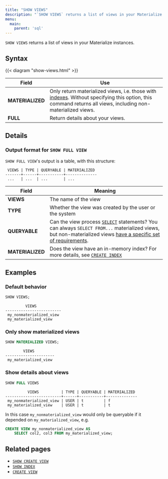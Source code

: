 ```yaml
---
title: "SHOW VIEWS"
description: "`SHOW VIEWS` returns a list of views in your Materialize instances."
menu:
  main:
    parent: 'sql'
---
```


`SHOW VIEWS` returns a list of views in your Materialize instances.

## Syntax

{{< diagram "show-views.html" >}}

Field | Use
------|-----
**MATERIALIZED** | Only return materialized views, i.e. those with [indexes](../create-index). Without specifying this option, this command returns all views, including non-materialized views.
**FULL** | Return details about your views.

## Details

### Output format for `SHOW FULL VIEW`

`SHOW FULL VIEW`'s output is a table, with this structure:

```nofmt
 VIEWS | TYPE | QUERYABLE | MATERIALIZED
-------+------+-----------+--------------
 ...   | ...  | ...       | ...
```

Field | Meaning
------|--------
**VIEWS** | The name of the view
**TYPE** | Whether the view was created by the user or the system
**QUERYABLE** | Can the view process [`SELECT`](../select) statements? You can always `SELECT FROM...` materialized views, but non-materialized views [have a specific set of requirements](../create-view/#selecting-from-non-materialized-views).
**MATERIALIZED** | Does the view have an in-memory index? For more details, see [`CREATE INDEX`](../create-index)

## Examples

### Default behavior

```sql
SHOW VIEWS;
```
```nofmt
         VIEWS
-------------------------
 my_nonmaterialized_view
 my_materialized_view
```

### Only show materialized views

```sql
SHOW MATERIALIZED VIEWS;
```
```nofmt
        VIEWS
----------------------
 my_materialized_view
```

### Show details about views

```sql
SHOW FULL VIEWS
```
```nofmt
          VIEWS          | TYPE | QUERYABLE | MATERIALIZED
-------------------------+------+-----------+--------------
 my_nonmaterialized_view | USER | t         | f
 my_materialized_view    | USER | t         | t
```

In this case `my_nonmaterialized_view` would only be queryable if it depended on `my_materialized_view`, e.g.

```sql
CREATE VIEW my_nonmaterialized_view AS
    SELECT col2, col3 FROM my_materialized_view;
```

## Related pages

- [`SHOW CREATE VIEW`](../show-create-view)
- [`SHOW INDEX`](../show-index)
- [`CREATE VIEW`](../create-view)
